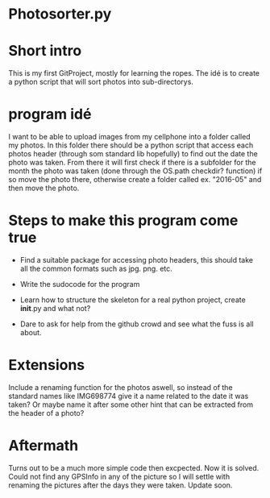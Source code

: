 # Photosorter.py

# Short intro
This is my first GitProject, mostly for learning the ropes. The idé is to create a python script that will sort photos into sub-directorys.

# program idé

I want to be able to upload images from my cellphone into a folder called my photos.
In this folder there should be a python script that access each photos header (through som standard lib hopefully) to find out the date the photo was taken. From there it will first check if there is a subfolder for the month the photo was taken (done through the OS.path checkdir? function) if so move the photo there, otherwise create a folder called ex. "2016-05" and then move the photo.

# Steps to make this program come true

  * Find a suitable package for accessing photo headers, this should take all the common formats such as jpg. png. etc.
  
  * Write the sudocode for the program
  
  * Learn how to structure the skeleton for a real python project, create __init__.py and what not?
  
  * Dare to ask for help from the github crowd and see what the fuss is all about.
  
# Extensions

Include a renaming function for the photos aswell, so instead of the standard names like IMG698774 give it a name related to the date it was taken? Or maybe name it after some other hint that can be extracted from the header of a photo?

# Aftermath

Turns out to be a much more simple code then excpected. Now it is solved. Could not find any GPSInfo in any of the picture so I will settle with renaming the pictures after the days they were taken. Update soon.
